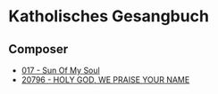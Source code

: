 # Katholisches Gesangbuch

## Composer

- [017 - Sun Of My Soul](/hymns/017.md)
- [20796 - HOLY GOD, WE PRAISE YOUR NAME](/hymns/20796.md)

